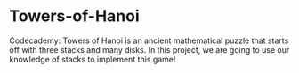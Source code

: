 # Towers-of-Hanoi
Codecademy: Towers of Hanoi is an ancient mathematical puzzle that starts off with three stacks and many disks. In this project, we are going to use our knowledge of stacks to implement this game!
